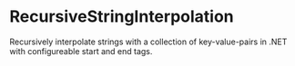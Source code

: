 # RecursiveStringInterpolation
Recursively interpolate strings with a collection of key-value-pairs in .NET with configureable start and end tags.
